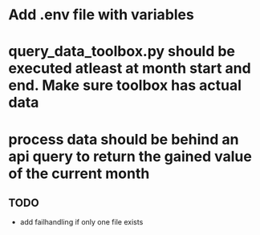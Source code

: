 # Add .env file with variables


# query_data_toolbox.py should be executed atleast at month start and end. Make sure toolbox has actual data

# process data should be behind an api query to return the gained value of the current month 
## TODO 
- add failhandling if only one file exists
